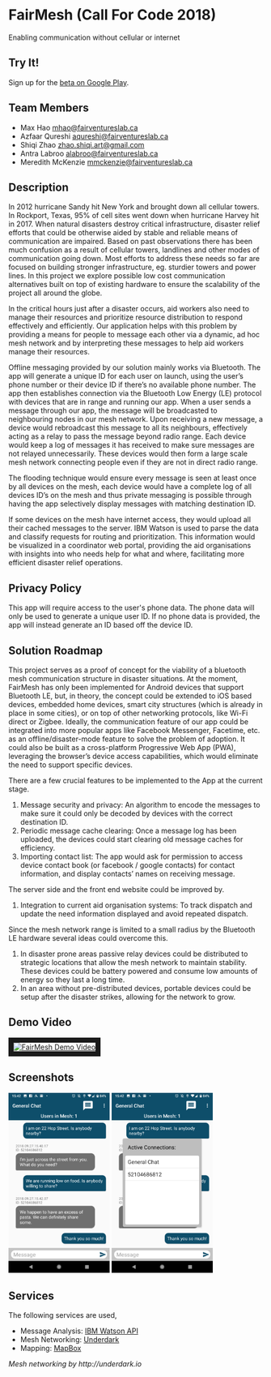 # FairMesh (Call For Code 2018)

Enabling communication without cellular or internet

## Try It!

Sign up for the [beta on Google Play](https://play.google.com/apps/testing/com.fairmesh.mhao.meshnetwork).

## Team Members

- Max Hao <mhao@fairventureslab.ca>
- Azfaar Qureshi <aqureshi@fairventureslab.ca>
- Shiqi Zhao <zhao.shiqi.art@gmail.com>
- Antra Labroo <alabroo@fairventureslab.ca>
- Meredith McKenzie <mmckenzie@fairventureslab.ca>

## Description

In 2012 hurricane Sandy hit New York and brought down all cellular towers. In Rockport, Texas, 95% of cell sites went down when hurricane Harvey hit in 2017. When natural disasters destroy critical infrastructure, disaster relief efforts that could be otherwise aided by stable and reliable means of communication are impaired. Based on past observations there has been much confusion as a result of cellular towers, landlines and other modes of communication going down. Most efforts to address these needs so far are focused on building stronger infrastructure, eg. sturdier towers and power lines. In this project we explore possible low cost communication alternatives built on top of existing hardware to ensure the scalability of the project all around the globe. 

In the critical hours just after a disaster occurs, aid workers also need to manage their resources and prioritize resource distribution to respond effectively and efficiently. Our application helps with this problem by providing a means for people to message each other via a dynamic, ad hoc mesh network and by interpreting these messages to help aid workers manage their resources.

Offline messaging provided by our solution mainly works via Bluetooth. The app will generate a unique ID for each user on launch, using the user’s phone number or their device ID if there’s no available phone number. The app then establishes connection via the Bluetooth Low Energy (LE) protocol with devices that are in range and running our app. When a user sends a message through our app, the message will be broadcasted to neighbouring nodes in our mesh network. Upon receiving a new message, a device would rebroadcast this message to all its neighbours, effectively acting as a relay to pass the message beyond radio range. Each device would keep a log of messages it has received to make sure messages are not relayed unnecessarily. These devices would then form a large scale mesh network connecting people even if they are not in direct radio range. 

The flooding technique would ensure every message is seen at least once by all devices on the mesh, each device would have a complete log of all devices ID’s on the mesh and thus private messaging is possible through having the app selectively display messages with matching destination ID. 

If some devices on the mesh have internet access, they would upload all their cached messages to the server. IBM Watson is used to parse the data and classify requests for routing and prioritization. This information would be visualized in a coordinator web portal, providing the aid organisations with insights into who needs help for what and where, facilitating more efficient disaster relief operations. 

## Privacy Policy

This app will require access to the user's phone data. The phone data will only be used to generate a unique user ID. If no phone data is provided, the app will instead generate an ID based off the device ID.

## Solution Roadmap

This project serves as a proof of concept for the viability of a bluetooth mesh communication structure in disaster situations. At the moment, FairMesh has only been implemented for Android devices that support Bluetooth LE, but, in theory, the concept could be extended to iOS based devices, embedded home devices, smart city structures (which is already in place in some cities), or on top of other networking protocols, like Wi-Fi direct or Zigbee. Ideally, the communication feature of our app could be integrated into more popular apps like Facebook Messenger, Facetime, etc. as an offline/disaster-mode feature to solve the problem of adoption. It could also be built as a cross-platform Progressive Web App (PWA), leveraging the browser’s device access capabilities, which would eliminate the need to support specific devices.

There are a few crucial features to be implemented to the App at the current stage. 
1. Message security and privacy: An algorithm to encode the messages to make sure it could only be decoded by devices with the correct destination ID. 
1. Periodic message cache clearing: Once a message log has been uploaded, the devices could start clearing old message caches for efficiency. 
1. Importing contact list: The app would ask for permission to access device contact book (or facebook / google contacts) for contact information, and display contacts’ names on receiving message. 

The server side and the front end website could be improved by. 
1. Integration to current aid organisation systems: To track dispatch and update the need information displayed and avoid repeated dispatch. 

Since the mesh network range is limited to a small radius by the Bluetooth LE hardware several ideas could overcome this.
1. In disaster prone areas passive relay devices could be distributed to strategic locations that allow the mesh network to maintain stability.  These devices could be battery powered and consume low amounts of energy so they last a long time.
1. In an area without pre-distributed devices, portable devices could be setup after the disaster strikes, allowing for the network to grow.


## Demo Video
<a href="http://www.youtube.com/watch?feature=player_embedded&v=XNhBIj2UFAk
" target="_blank"><img src="http://img.youtube.com/vi/XNhBIj2UFAk/0.jpg" 
alt="FairMesh Demo Video" width="240" height="180" border="10" /></a>

## Screenshots
<img src="Screenshot2.png" alt="Screenshot2" width="200"/>
<img src="Screenshot1.png" alt="Screenshot1" width="200"/>

## Services

The following services are used,

- Message Analysis: [IBM Watson API](https://www.ibm.com/watson/developer/)
- Mesh Networking: [Underdark](http://underdark.io) 
- Mapping: [MapBox](https://www.mapbox.com/)

_Mesh networking by http://underdark.io_
